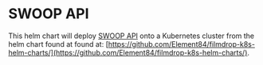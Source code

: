 # SWOOP API

This helm chart will deploy [SWOOP API](https://github.com/Element84/swoop) onto a Kubernetes cluster from the helm chart found at found at: [https://github.com/Element84/filmdrop-k8s-helm-charts/](https://github.com/Element84/filmdrop-k8s-helm-charts/).
